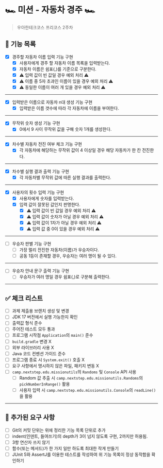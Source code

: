 # 🏎️ 미션 - 자동차 경주 🏎️

> 우아한테크코스 프리코스 2주차

## 🚀 기능 목록

- [X] 경주할 자동차 이름 입력 기능 구현
    - [X] 사용자에게 경주 할 자동차 이름 목록을 입력받는다.
    - [X] 자동차 이름은 쉼표(,)를 기준으로 구분한다.
    - [X] ⚠️ 입력 값이 빈 값일 경우 예외 처리 ⚠️
    - [X] ⚠️ 이름 중 5자 초과인 이름이 있을 경우 예외 처리 ⚠️
    - [X] ⚠️ 동일한 이름이 여러 개 있을 경우 예외 처리 ⚠️

---

- [X] 입력받은 이름으로 자동차 n대 생성 기능 구현
    - [X] 입력받은 이름 갯수에 따라 각 자동차에 이름을 부여한다.

---

- [X] 무작위 숫자 생성 기능 구현
    - [X] 0에서 9 사이 무작위 값을 구해 숫자 1개를 생성한다.

---

- [X] 차수별 자동차 전진 여부 체크 기능 구현
    - [X] 각 자동차에 해당하는 무작위 값이 4 이상일 경우 해당 자동차가 한 칸 전진한다.

---

- [X] 차수별 실행 결과 출력 기능 구현
    - [X] 각 자동차별 무작위 값에 따른 실행 결과를 출력한다.

---

- [X] 사용자의 횟수 입력 기능 구현
    - [X] 사용자에게 숫자를 입력받는다.
    - [X] 입력 값이 잘못된 값인지 판명한다.
        - [X] ⚠️ 입력 값이 빈 값일 경우 예외 처리 ⚠️
        - [X] ⚠️ 입력 값이 숫자가 아닐 경우 예외 처리 ⚠️
        - [X] ⚠️ 입력 값이 1자가 아닐 경우 예외 처리 ⚠️
        - [X] ⚠️ 입력 값 중 0이 있을 경우 예외 처리 ⚠️

---

- [ ] 우승자 판별 기능 구현
    - [ ] 가장 멀리 전진한 자동차(이름)가 우승자이다.
    - [ ] 공동 1등이 존재할 경우, 우승자는 여러 명이 될 수 있다.

---

- [ ] 우승자 안내 문구 출력 기능 구현
    - [ ] 우승자가 여러 명일 경우 쉼표(,)로 구분해 출력한다.

---

## ✅ 체크 리스트

- [ ] 과제 제출용 브랜치 생성 및 변경
- [ ] JDK 17 버전에서 실행 가능한지 확인
- [ ] 출력값 형식 준수
- [ ] 주어진 테스트 모두 통과
- [ ] 프로그램 시작점 `Application`의 `main()` 준수
- [ ] `build.gradle` 변경 X
- [ ] 외부 라이브러리 사용 X
- [ ] Java 코드 컨벤션 가이드 준수
- [ ] 프로그램 종료 시 `System.exit()` 호출 X
- [ ] 요구 사항에서 명시하지 않은 파일, 패키지 변동 X
- [ ] `camp.nextstep.edu.missionutils`의 `Randoms` 및 `Console` API 사용
    - [ ] Random 값 추출 시 `camp.nextstep.edu.missionutils.Randoms`의 `pickNumberInRange()` 활용
    - [ ] 사용자 입력 시 `camp.nextstep.edu.missionutils.Console`의 `readLine()`을 활용

---

## 🚨 추가된 요구 사항

- [ ] Git의 커밋 단위는 위에 정리한 기능 목록 단위로 추가
- [ ] indent(인덴트, 들여쓰기)의 depth가 3이 넘지 않도록 구현, 2까지만 허용됨.
- [ ] 3항 연산자 쓰지 않기
- [ ] 함수(또는 메서드)가 한 가지 일만 하도록 최대한 작게 만들기
- [ ] JUnit 5와 AssertJ를 이용한 테스트를 작성하여 위 기능 목록이 정상 동작함을 확인하기